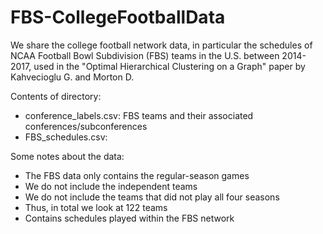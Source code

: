 # FBS-CollegeFootballData


We share the college football network data, in particular the schedules of NCAA Football Bowl Subdivision (FBS) teams 
in the U.S. between 2014-2017, used in the "Optimal Hierarchical Clustering on a Graph" paper by
Kahvecioglu G. and Morton D. 

Contents of directory: 
- conference_labels.csv: FBS teams and their associated conferences/subconferences 
- FBS_schedules.csv: 

Some notes about the data: 
* The FBS data only contains the regular-season games
* We do not include the independent teams
* We do not include the teams that did not play all four seasons
* Thus, in total we look at 122 teams
* Contains schedules played within the FBS network


